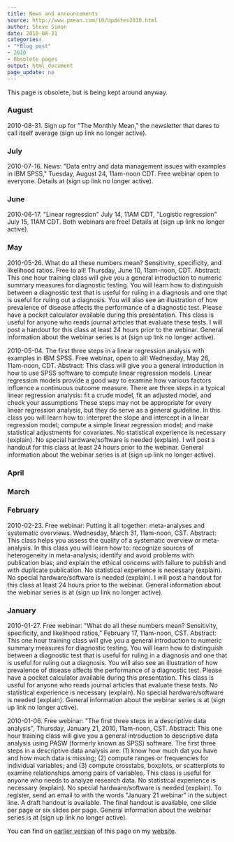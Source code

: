 ```yaml
---
title: News and announcements
source: http://www.pmean.com/10/Updates2010.html
author: Steve Simon
date: 2010-08-31
categories:
- "*Blog post"
- 2010
- Obsolete pages
output: html_document
page_update: no
---
```


This page is obsolete, but is being kept around anyway.

### August

2010-08-31. Sign up for "The Monthly Mean," the newsletter that dares to call itself average (sign up link no longer active).

### July
 
2010-07-16. News: "Data entry and data management issues with examples in IBM SPSS," Tuesday, August 24, 11am-noon CDT. Free webinar open to everyone. Details at (sign up link no longer active).

### June
 
2010-06-17. "Linear regression" July 14, 11AM CDT, "Logistic regression" July 15, 11AM CDT. Both webinars are free! Details at (sign up link no longer active).

### May
 
2010-05-26. What do all these numbers mean? Sensitivity, specificity, and likelihood ratios.  Free to all! Thursday, June 10, 11am-noon, CDT. Abstract: This one hour training class will give you a general introduction to numeric summary measures for diagnostic testing. You will learn how to distinguish between a diagnostic test that is useful for ruling in a diagnosis and one that is useful for ruling out a diagnosis. You will also see an illustration of how prevalence of disease affects the performance of a diagnostic test. Please have a pocket calculator available during this presentation. This class is useful for anyone who reads journal articles that evaluate these tests. I will post a handout for this class at least 24 hours prior to the webinar. General information about the webinar series is at (sign up link no longer active).

2010-05-04. The first three steps in a linear regression analysis with examples in IBM SPSS. Free webinar, open to all! Wednesday, May 26, 11am-noon, CDT. Abstract: This class will give you a general introduction in how to use SPSS software to compute linear regression models. Linear regression models provide a good way to examine how various factors influence a continuous outcome measure. There are three steps in a typical linear regression analysis: fit a crude model, fit an adjusted model, and check your assumptions These steps may not be appropriate for every linear regression analysis, but they do serve as a general guideline. In this class you will learn how to: interpret the slope and intercept in a linear regression model; compute a simple linear regression model; and make statistical adjustments for covariates. No statistical experience is necessary (explain). No special hardware/software is needed (explain). I will post a handout for this class at least 24 hours prior to the webinar. General information about the webinar series is at (sign up link no longer active).

### April

### March

### February
 
2010-02-23. Free webinar: Putting it all together: meta-analyses and systematic overviews. Wednesday, March 31, 11am-noon, CST. Abstract: This class helps you assess the quality of a systematic overview or meta-analysis. In this class you will learn how to: recognize sources of heterogeneity in meta-analysis; identify and avoid problems with publication bias; and explain the ethical concerns with failure to publish and with duplicate publication. No statistical experience is necessary (explain). No special hardware/software is needed (explain). I will post a handout for this class at least 24 hours prior to the webinar. General information about the webinar series is at (sign up link no longer active).

### January
 
2010-01-27. Free webinar: "What do all these numbers mean? Sensitivity, specificity, and likelihood ratios," February 17, 11am-noon, CST. Abstract: This one hour training class will give you a general introduction to numeric summary measures for diagnostic testing. You will learn how to distinguish between a diagnostic test that is useful for ruling in a diagnosis and one that is useful for ruling out a diagnosis. You will also see an illustration of how prevalence of disease affects the performance of a diagnostic test. Please have a pocket calculator available during this presentation. This class is useful for anyone who reads journal articles that evaluate these tests. No statistical experience is necessary (explain). No special hardware/software is needed (explain). General information about the webinar series is at (sign up link no longer active).

2010-01-06. Free webinar: "The first three steps in a descriptive data analysis", Thursday, January 21, 2010, 11am-noon, CST. Abstract: This one hour training class will give you a general introduction to descriptive data analysis using PASW (formerly known as SPSS) software. The first three steps in a descriptive data analysis are: (1) know how much dat you have and how much data is missing; (2) compute ranges or frequencies for individual variables; and (3) compute crosstabs, boxplots, or scatterplots to examine relationships among pairs of variables. This class is useful for anyone who needs to analyze research data. No statistical experience is necessary (explain). No special hardware/software is needed (explain). To register, send an email to with the words "January 21 webinar" in the subject line.  A draft handout is available. The final handout is available, one slide per page or six slides per page. General information about the webinar series is at (sign up link no longer active).

You can find an [earlier version][sim1] of this page on my [website][sim2].

[sim1]: http://www.pmean.com/10/Updates2010.html
[sim2]: http://www.pmean.com
